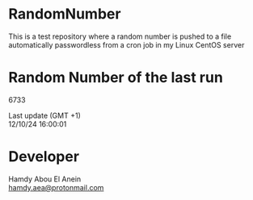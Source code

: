 # RandomNumber    
This is a test repository where a random number is pushed to a file automatically passwordless from a cron job in my Linux CentOS server    
# Random Number of the last run   
6733
      
Last update (GMT +1)    
12/10/24 16:00:01
# Developer    
Hamdy Abou El Anein   
hamdy.aea@protonmail.com
